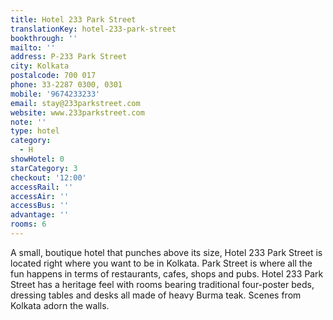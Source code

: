 ```yaml
---
title: Hotel 233 Park Street
translationKey: hotel-233-park-street
bookthrough: ''
mailto: ''
address: P-233 Park Street
city: Kolkata
postalcode: 700 017
phone: 33-2287 0300, 0301
mobile: '9674233233'
email: stay@233parkstreet.com
website: www.233parkstreet.com
note: ''
type: hotel
category:
  - H
showHotel: 0
starCategory: 3
checkout: '12:00'
accessRail: ''
accessAir: ''
accessBus: ''
advantage: ''
rooms: 6
---
```

A small, boutique hotel that punches above its size, Hotel 233 Park Street is located right where you want to be in Kolkata. Park Street is where all the fun happens in terms of restaurants, cafes, shops and pubs.     Hotel 233 Park Street has a heritage feel with rooms bearing traditional four-poster beds, dressing tables and desks all made of heavy Burma teak. Scenes from Kolkata adorn the walls.